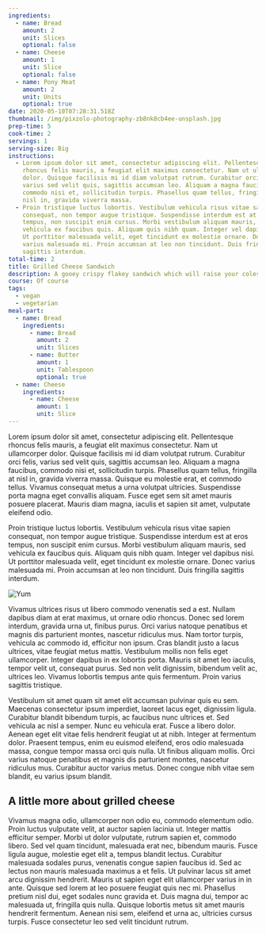 ```yaml
---
ingredients:
  - name: Bread
    amount: 2
    unit: Slices
    optional: false
  - name: Cheese
    amount: 1
    unit: Slice
    optional: false
  - name: Pony Meat
    amount: 2
    unit: Units
    optional: true
date: 2020-05-10T07:28:31.518Z
thumbnail: /img/pixzolo-photography-zb8nk8cb4ee-unsplash.jpg
prep-time: 5
cook-time: 2
servings: 1
serving-size: Big
instructions:
  - Lorem ipsum dolor sit amet, consectetur adipiscing elit. Pellentesque
    rhoncus felis mauris, a feugiat elit maximus consectetur. Nam ut ullamcorper
    dolor. Quisque facilisis mi id diam volutpat rutrum. Curabitur orci felis,
    varius sed velit quis, sagittis accumsan leo. Aliquam a magna faucibus,
    commodo nisi et, sollicitudin turpis. Phasellus quam tellus, fringilla at
    nisl in, gravida viverra massa.
  - Proin tristique luctus lobortis. Vestibulum vehicula risus vitae sapien
    consequat, non tempor augue tristique. Suspendisse interdum est at eros
    tempus, non suscipit enim cursus. Morbi vestibulum aliquam mauris, sed
    vehicula ex faucibus quis. Aliquam quis nibh quam. Integer vel dapibus nisi.
    Ut porttitor malesuada velit, eget tincidunt ex molestie ornare. Donec
    varius malesuada mi. Proin accumsan at leo non tincidunt. Duis fringilla
    sagittis interdum.
total-time: 2
title: Grilled Cheese Sandwich
description: A gooey crispy flakey sandwich which will raise your colesterol. EAT IT!
course: Of course
tags:
  - vegan
  - vegetarian
meal-part:
  - name: Bread
    ingredients:
      - name: Bread
        amount: 2
        unit: Slices
      - name: Butter
        amount: 1
        unit: Tablespoon
        optional: true
  - name: Cheese
    ingredients:
      - name: Cheese
        amount: 1
        unit: Slice
---
```

Lorem ipsum dolor sit amet, consectetur adipiscing elit. Pellentesque rhoncus felis mauris, a feugiat elit maximus consectetur. Nam ut ullamcorper dolor. Quisque facilisis mi id diam volutpat rutrum. Curabitur orci felis, varius sed velit quis, sagittis accumsan leo. Aliquam a magna faucibus, commodo nisi et, sollicitudin turpis. Phasellus quam tellus, fringilla at nisl in, gravida viverra massa. Quisque eu molestie erat, et commodo tellus. Vivamus consequat metus a urna volutpat ultricies. Suspendisse porta magna eget convallis aliquam. Fusce eget sem sit amet mauris posuere placerat. Mauris diam magna, iaculis et sapien sit amet, vulputate eleifend odio.

Proin tristique luctus lobortis. Vestibulum vehicula risus vitae sapien consequat, non tempor augue tristique. Suspendisse interdum est at eros tempus, non suscipit enim cursus. Morbi vestibulum aliquam mauris, sed vehicula ex faucibus quis. Aliquam quis nibh quam. Integer vel dapibus nisi. Ut porttitor malesuada velit, eget tincidunt ex molestie ornare. Donec varius malesuada mi. Proin accumsan at leo non tincidunt. Duis fringilla sagittis interdum.

![Yum](/img/pixzolo-photography-zb8nk8cb4ee-unsplash.jpg)

Vivamus ultrices risus ut libero commodo venenatis sed a est. Nullam dapibus diam at erat maximus, ut ornare odio rhoncus. Donec sed lorem interdum, gravida urna ut, finibus purus. Orci varius natoque penatibus et magnis dis parturient montes, nascetur ridiculus mus. Nam tortor turpis, vehicula ac commodo id, efficitur non ipsum. Cras blandit justo a lacus ultrices, vitae feugiat metus mattis. Vestibulum mollis non felis eget ullamcorper. Integer dapibus in ex lobortis porta. Mauris sit amet leo iaculis, tempor velit ut, consequat purus. Sed non velit dignissim, bibendum velit ac, ultrices leo. Vivamus lobortis tempus ante quis fermentum. Proin varius sagittis tristique.

Vestibulum sit amet quam sit amet elit accumsan pulvinar quis eu sem. Maecenas consectetur ipsum imperdiet, laoreet lacus eget, dignissim ligula. Curabitur blandit bibendum turpis, ac faucibus nunc ultrices et. Sed vehicula ac nisl a semper. Nunc eu vehicula erat. Fusce a libero dolor. Aenean eget elit vitae felis hendrerit feugiat ut at nibh. Integer at fermentum dolor. Praesent tempus, enim eu euismod eleifend, eros odio malesuada massa, congue tempor massa orci quis nulla. Ut finibus aliquam mollis. Orci varius natoque penatibus et magnis dis parturient montes, nascetur ridiculus mus. Curabitur auctor varius metus. Donec congue nibh vitae sem blandit, eu varius ipsum blandit.

## A little more about grilled cheese

Vivamus magna odio, ullamcorper non odio eu, commodo elementum odio. Proin luctus vulputate velit, at auctor sapien lacinia ut. Integer mattis efficitur semper. Morbi ut dolor vulputate, rutrum sapien et, commodo libero. Sed vel quam tincidunt, malesuada erat nec, bibendum mauris. Fusce ligula augue, molestie eget elit a, tempus blandit lectus. Curabitur malesuada sodales purus, venenatis congue sapien faucibus id. Sed ac lectus non mauris malesuada maximus a et felis. Ut pulvinar lacus sit amet arcu dignissim hendrerit. Mauris ut sapien eget elit ullamcorper varius in in ante. Quisque sed lorem at leo posuere feugiat quis nec mi. Phasellus pretium nisl dui, eget sodales nunc gravida et. Duis magna dui, tempor ac malesuada ut, fringilla quis nulla. Quisque lobortis metus sit amet mauris hendrerit fermentum. Aenean nisi sem, eleifend et urna ac, ultricies cursus turpis. Fusce consectetur leo sed velit tincidunt rutrum.